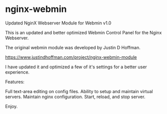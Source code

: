 # nginx-webmin
Updated NginX Webserver Module for Webmin v1.0

This is an updated and better optimized Webmin Control Panel for the Nginx Webserver.

The original webmin module was developed by Justin D Hoffman.

https://www.justindhoffman.com/project/nginx-webmin-module

I have updated it and optimized a few of it's settings for a better user experience.

Features:

Full text-area editing on config files.
Ability to setup and maintain virtual servers.
Maintain nginx configuration.
Start, reload, and stop server.

Enjoy.

